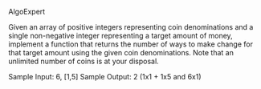 AlgoExpert

Given an array of positive integers representing coin denominations and a single non-negative integer representing a target amount of money, implement a function that returns the number of ways to make change for that target amount using the given coin denominations. Note that an unlimited number of coins is at your disposal.

Sample Input: 6, [1,5]
Sample Output: 2 (1x1 + 1x5 and 6x1)
